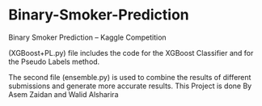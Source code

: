 # Binary-Smoker-Prediction
Binary Smoker Prediction – Kaggle Competition 

(XGBoost+PL.py) file includes the code for the XGBoost Classifier and for the Pseudo Labels method.

The second file (ensemble.py) is used to combine the results of different submissions and generate more accurate results.
This Project is done By Asem Zaidan and Walid Alsharira
